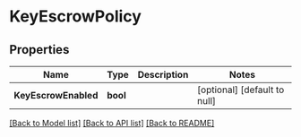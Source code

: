 # KeyEscrowPolicy

## Properties
Name | Type | Description | Notes
------------ | ------------- | ------------- | -------------
**KeyEscrowEnabled** | **bool** |  | [optional] [default to null]

[[Back to Model list]](../README.md#documentation-for-models) [[Back to API list]](../README.md#documentation-for-api-endpoints) [[Back to README]](../README.md)

